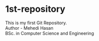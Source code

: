 # 1st-repository
This is my first Git Repository.
<br>
Author - Mehedi Hasan
<br>
BSc. in Computer Science and Engineering
